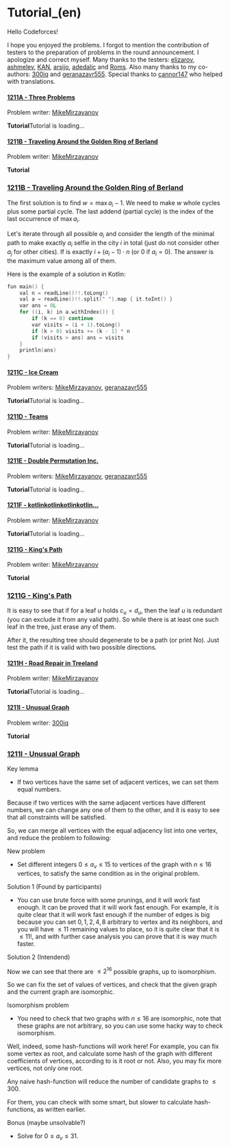 # Tutorial_(en)

Hello Codeforces!

I hope you enjoyed the problems. I forgot to mention the contribution of testers to the preparation of problems in the round announcement. I apologize and correct myself. Many thanks to the testers: [elizarov](https://codeforces.com/profile/elizarov "Candidate Master elizarov"), [ashmelev](https://codeforces.com/profile/ashmelev "Grandmaster ashmelev"), [KAN](https://codeforces.com/profile/KAN "Grandmaster KAN"), [arsijo](https://codeforces.com/profile/arsijo "International Grandmaster arsijo"), [adedalic](https://codeforces.com/profile/adedalic "International Master adedalic") and [Roms](https://codeforces.com/profile/Roms "Master Roms"). Also many thanks to my co-authors: [300iq](https://codeforces.com/profile/300iq "International Grandmaster 300iq") and [geranazavr555](https://codeforces.com/profile/geranazavr555 "Expert geranazavr555"). Special thanks to [cannor147](https://codeforces.com/profile/cannor147 "Specialist cannor147") who helped with translations.

#### [1211A - Three Problems](../problems/A._Three_Problems.md "Kotlin Heroes: Episode 2")

Problem writer: [MikeMirzayanov](https://codeforces.com/profile/MikeMirzayanov "Headquarters, MikeMirzayanov")

 **Tutorial**Tutorial is loading...
#### [1211B - Traveling Around the Golden Ring of Berland](../problems/B._Traveling_Around_the_Golden_Ring_of_Berland.md "Kotlin Heroes: Episode 2")

Problem writer: [MikeMirzayanov](https://codeforces.com/profile/MikeMirzayanov "Headquarters, MikeMirzayanov")

 **Tutorial**
### [1211B - Traveling Around the Golden Ring of Berland](../problems/B._Traveling_Around_the_Golden_Ring_of_Berland.md "Kotlin Heroes: Episode 2")

The first solution is to find $w = \max a_i-1$. We need to make $w$ whole cycles plus some partial cycle. The last addend (partial cycle) is the index of the last occurrence of $\max a_i$.

Let's iterate through all possible $a_i$ and consider the length of the minimal path to make exactly $a_i$ selfie in the city $i$ in total (just do not consider other $a_j$ for other cities). If is exactly $i + (a_i - 1) \cdot n$ (or $0$ if $a_i=0$). The answer is the maximum value among all of them.

Here is the example of a solution in Kotlin:


```cpp
fun main() {  
    val n = readLine()!!.toLong()  
    val a = readLine()!!.split(" ").map { it.toInt() }  
    var ans = 0L  
    for ((i, k) in a.withIndex()) {  
        if (k == 0) continue  
        var visits = (i + 1).toLong()  
        if (k > 0) visits += (k - 1) * n  
        if (visits > ans) ans = visits  
    }  
    println(ans)  
}  

```
#### [1211C - Ice Cream](../problems/C._Ice_Cream.md "Kotlin Heroes: Episode 2")

Problem writers: [MikeMirzayanov](https://codeforces.com/profile/MikeMirzayanov "Headquarters, MikeMirzayanov"), [geranazavr555](https://codeforces.com/profile/geranazavr555 "Expert geranazavr555")

 **Tutorial**Tutorial is loading...
#### [1211D - Teams](../problems/D._Teams.md "Kotlin Heroes: Episode 2")

Problem writer: [MikeMirzayanov](https://codeforces.com/profile/MikeMirzayanov "Headquarters, MikeMirzayanov")

 **Tutorial**Tutorial is loading...
#### [1211E - Double Permutation Inc.](../problems/E._Double_Permutation_Inc..md "Kotlin Heroes: Episode 2")

Problem writers: [MikeMirzayanov](https://codeforces.com/profile/MikeMirzayanov "Headquarters, MikeMirzayanov"), [geranazavr555](https://codeforces.com/profile/geranazavr555 "Expert geranazavr555")

 **Tutorial**Tutorial is loading...
#### [1211F - kotlinkotlinkotlinkotlin...](../problems/F._kotlinkotlinkotlinkotlin....md "Kotlin Heroes: Episode 2")

Problem writer: [MikeMirzayanov](https://codeforces.com/profile/MikeMirzayanov "Headquarters, MikeMirzayanov")

 **Tutorial**Tutorial is loading...
#### [1211G - King's Path](../problems/G._King's_Path.md "Kotlin Heroes: Episode 2")

Problem writer: [MikeMirzayanov](https://codeforces.com/profile/MikeMirzayanov "Headquarters, MikeMirzayanov")

 **Tutorial**
### [1211G - King's Path](../problems/G._King's_Path.md "Kotlin Heroes: Episode 2")

It is easy to see that if for a leaf $u$ holds $c_u=d_u$, then the leaf $u$ is redundant (you can exclude it from any valid path). So while there is at least one such leaf in the tree, just erase any of them.

After it, the resulting tree should degenerate to be a path (or print No). Just test the path if it is valid with two possible directions.

#### [1211H - Road Repair in Treeland](../problems/H._Road_Repair_in_Treeland.md "Kotlin Heroes: Episode 2")

Problem writer: [MikeMirzayanov](https://codeforces.com/profile/MikeMirzayanov "Headquarters, MikeMirzayanov")

 **Tutorial**Tutorial is loading...
#### [1211I - Unusual Graph](../problems/I._Unusual_Graph.md "Kotlin Heroes: Episode 2")

Problem writer: [300iq](https://codeforces.com/profile/300iq "International Grandmaster 300iq")

 **Tutorial**
### [1211I - Unusual Graph](../problems/I._Unusual_Graph.md "Kotlin Heroes: Episode 2")

Key lemma

* If two vertices have the same set of adjacent vertices, we can set them equal numbers.

Because if two vertices with the same adjacent vertices have different numbers, we can change any one of them to the other, and it is easy to see that all constraints will be satisfied.

So, we can merge all vertices with the equal adjacency list into one vertex, and reduce the problem to following:

New problem

* Set different integers $0 \leq a_v \leq 15$ to vertices of the graph with $n \leq 16$ vertices, to satisfy the same condition as in the original problem.

Solution 1 (Found by participants) 

* You can use brute force with some prunings, and it will work fast enough. It can be proved that it will work fast enough. For example, it is quite clear that it will work fast enough if the number of edges is big because you can set $0,1,2,4,8$ arbitrary to vertex and its neighbors, and you will have $\leq 11$ remaining values to place, so it is quite clear that it is $\leq 11!$, and with further case analysis you can prove that it is way much faster.

Solution 2 (Intendend)

Now we can see that there are $\leq 2^{16}$ possible graphs, up to isomorphism.

So we can fix the set of values of vertices, and check that the given graph and the current graph are isomorphic.

Isomorphism problem

* You need to check that two graphs with $n \leq 16$ are isomorphic, note that these graphs are not arbitrary, so you can use some hacky way to check isomorphism.

Well, indeed, some hash-functions will work here! For example, you can fix some vertex as root, and calculate some hash of the graph with different coefficients of vertices, according to is it root or not. Also, you may fix more vertices, not only one root.

Any naive hash-function will reduce the number of candidate graphs to $\leq 300$.

For them, you can check with some smart, but slower to calculate hash-functions, as written earlier.

Bonus (maybe unsolvable?)

* Solve for $0 \leq a_v \leq 31$.
